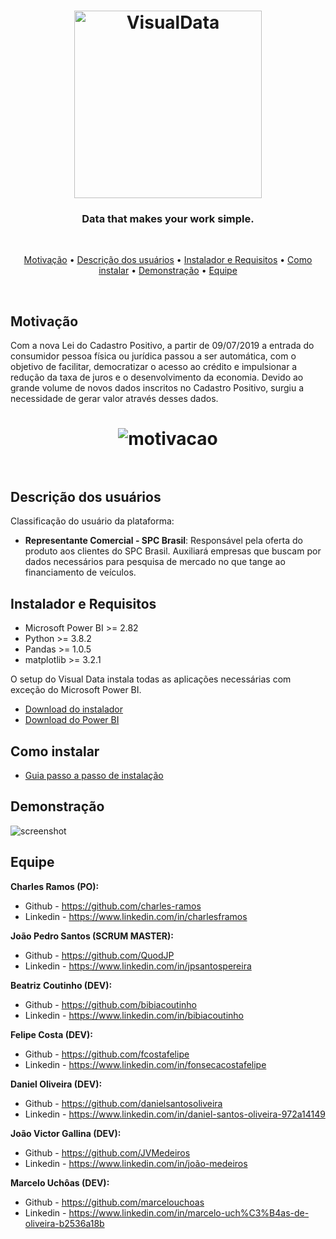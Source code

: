 <h1 align="center">
  <img src="https://github.com/QuodJP/PI-SPCBrasil-2020/blob/master/arquivos_readme/logo_transparente.png" alt="VisualData" width="300"></a>
  <br>
</h1>
 
 <h3 align="center"> Data that makes your work simple. </h3> <br>
 
 <p align="center">
  <a href="#Motivação">Motivação</a> •
  <a href="#Descrição-dos-usuários">Descrição dos usuários</a> •
  <a href="#Instalador-e-Requisitos">Instalador e Requisitos</a> •
  <a href="#Como-instalar">Como instalar</a> •
  <a href="#Demonstração">Demonstração</a> •
  <a href="#Equipe">Equipe</a>
 </p> 
 <br>
 
## Motivação
 
Com a nova Lei do Cadastro Positivo, a partir de 09/07/2019 a entrada do consumidor pessoa física ou jurídica passou a ser automática, com o objetivo de facilitar, democratizar o acesso ao crédito e impulsionar a redução da taxa de juros e o desenvolvimento da economia.
Devido ao grande volume de novos dados inscritos no Cadastro Positivo, surgiu a necessidade de gerar valor através desses dados.


<h1 align="center">
  <img src="https://github.com/QuodJP/PI-SPCBrasil-2020/blob/master/arquivos_readme/Motivation-01.png" alt="motivacao"></a>
  <br>
  <br>
 </h1>

## Descrição dos usuários

Classificação do usuário da plataforma:
- <strong>Representante Comercial - SPC Brasil</strong>: Responsável pela oferta do produto aos clientes
do SPC Brasil. Auxiliará empresas que buscam por dados necessários para pesquisa de
mercado no que tange ao financiamento de veículos. 

## Instalador e Requisitos 

- Microsoft Power BI >= 2.82
- Python >= 3.8.2
- Pandas >= 1.0.5
- matplotlib >= 3.2.1

O setup do Visual Data instala todas as aplicações necessárias com exceção do Microsoft Power BI.

- <a href="https://github.com/QuodJP/PI-SPCBrasil-2020/raw/sprint-6/setup/visualdata-setup.exe">Download do instalador </a> <br>
- <a href="https://powerbi.microsoft.com/pt-br/downloads/">Download do Power BI </a>

## Como instalar

- <a href="https://github.com/QuodJP/PI-SPCBrasil-2020/blob/master/arquivos_readme/guia_install.md">Guia passo a passo de instalação</a>

## Demonstração
 
![screenshot](https://github.com/QuodJP/PI-SPCBrasil-2020/blob/master/arquivos_readme/gif_git.gif)

## Equipe

<strong>Charles Ramos (PO):</strong>
- Github - https://github.com/charles-ramos
- Linkedin - https://www.linkedin.com/in/charlesframos

<strong>João Pedro Santos (SCRUM MASTER):</strong>
- Github - https://github.com/QuodJP
- Linkedin - https://www.linkedin.com/in/jpsantospereira

<strong>Beatriz Coutinho (DEV):</strong> 
- Github - https://github.com/bibiacoutinho
- Linkedin - https://www.linkedin.com/in/bibiacoutinho

<strong>Felipe Costa (DEV):</strong> 
- Github - https://github.com/fcostafelipe
- Linkedin - https://www.linkedin.com/in/fonsecacostafelipe

<strong>Daniel Oliveira (DEV): </strong> 
- Github - https://github.com/danielsantosoliveira 
- Linkedin - https://www.linkedin.com/in/daniel-santos-oliveira-972a14149

<strong>João Victor Gallina (DEV):</strong>
- Github - https://github.com/JVMedeiros 
- Linkedin - https://www.linkedin.com/in/joão-medeiros

<strong>Marcelo Uchôas (DEV):</strong>
- Github - https://github.com/marcelouchoas
- Linkedin - https://www.linkedin.com/in/marcelo-uch%C3%B4as-de-oliveira-b2536a18b
